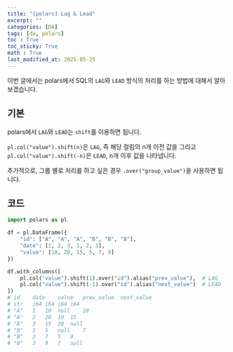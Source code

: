 ```yaml
---
title: "[polars] Lag & Lead"
excerpt: ""
categories: [DA]
tags: [da, polars]
toc : True
toc_sticky: True
math : True
last_modified_at: 2025-05-25
---
```


이번 글에서는 polars에서 SQL의 `LAG`와 `LEAD` 방식의 처리를 하는 방법에 대해서 알아 보겠습니다.

## 기본
polars에서 `LAG`와 `LEAD`는 `shift`를 이용하면 됩니다. 

`pl.col("value").shift(n)`은 `LAG`, 즉 해당 컬럼의 n개 이전 값을 그리고 `pl.col("value").shift(-n)`은 `LEAD`, n개 이후 값을 나타냅니다.

추가적으로, 그룹 별로 처리를 하고 싶은 경우 `.over("group_value")`을 사용하면 됩니다.

## 코드
```py
import polars as pl

df = pl.DataFrame({
    "id": ["A", "A", "A", "B", "B", "B"],
    "date": [1, 2, 3, 1, 2, 3],
    "value": [10, 20, 15, 5, 7, 9]
})

df.with_columns([
    pl.col("value").shift(1).over("id").alias("prev_value"),  # LAG
    pl.col("value").shift(-1).over("id").alias("next_value")  # LEAD
])
# id	date	value	prev_value	next_value
# str	i64	i64	i64	i64
# "A"	1	10	null	20
# "A"	2	20	10	15
# "A"	3	15	20	null
# "B"	1	5	null	7
# "B"	2	7	5	9
# "B"	3	9	7	null
```
